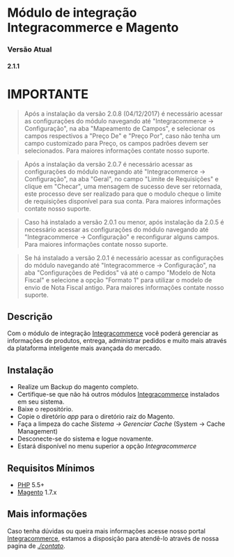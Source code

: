 # Módulo de integração Integracommerce e Magento

### Versão Atual
#### 2.1.1

**IMPORTANTE**
===============
> Após a instalação da versão 2.0.8 (04/12/2017) é necessário acessar as configurações do módulo navegando até "Integracommerce -> Configuração", na aba "Mapeamento de Campos", e selecionar os campos respectivos a "Preço De" e "Preço Por", caso não tenha um campo customizado para Preço, os campos padrões devem ser selecionados. Para maiores informações contate nosso suporte.

> Após a instalação da versão 2.0.7 é necessário acessar as configurações do módulo navegando até "Integracommerce -> Configuração", na aba "Geral", no campo "Limite de Requisições" e clique em "Checar", uma mensagem de sucesso deve ser retornada, este processo deve ser realizado para que o modulo cheque o limite de requisições disponível para sua conta. Para maiores informações contate nosso suporte.

> Caso há instalado a versão 2.0.1 ou menor, após instalação da 2.0.5 é necessário acessar as configurações do módulo navegando até "Integracommerce -> Configuração" e reconfigurar alguns campos. Para maiores informações contate nosso suporte.

> Se há instalado a versão 2.0.1 é necessário acessar as configurações do módulo navegando até "Integracommerce -> Configuração", na aba "Configurações de Pedidos" vá até o campo "Modelo de Nota Fiscal" e selecione a opção "Formato 1" para utilizar o modelo de envio de Nota Fiscal antigo. Para maiores informações contate nosso suporte.

## Descrição

Com o módulo de integração [Integracommerce](https://www.integracommerce.com.br/) você poderá gerenciar as informações de produtos, entrega, administrar pedidos e muito mais através da plataforma inteligente mais avançada do mercado.

## Instalação

+ Realize um Backup do magento completo.
+ Certifique-se que não há outros módulos [Integracommerce](https://www.integracommerce.com.br/) instalados em seu sistema.
+ Baixe o repositório.
+ Copie o diretório *app* para o diretório raiz do Magento.
+ Faça a limpeza do cache *Sistema -> Gerenciar Cache* (System -> Cache Management)
+ Desconecte-se do sistema e logue novamente.
+ Estará disponível no menu superior a opção *Integracommerce*

## Requisitos Mínimos

+ [PHP](http://www.php.net/) 5.5+
+ [Magento](https://www.magentocommerce.com/) 1.7.x

## Mais informações

Caso tenha dúvidas ou queira mais informações acesse nosso portal [Integracommerce](https://www.integracommerce.com.br/), estamos a disposição para atendê-lo através de nossa pagina de [*./contato*](https://www.integracommerce.com.br/#wrap-contato2).
